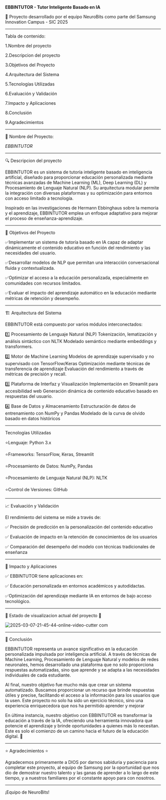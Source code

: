 **EBBINTUTOR - Tutor Inteligente Basado en IA**


📌 Proyecto desarrollado por el equipo NeuroBits como parte del Samsung Innovation Campus - SIC 2025

---

Tabla de contenido:

1.Nombre del proyecto 

2.Descripcion del proyecto

3.Objetivos del Proyecto

4.Arquitectura del Sistema

5.Tecnologías Utilizadas

6.Evaluación y Validación

7.Impacto y Aplicaciones

8.Conclusión

9.Agradecimientos


---

🔭 Nombre del Proyecto:

*EBBINTUTOR*

---

🔍 Descripcion del proyecto

EBBINTUTOR es un sistema de tutoría inteligente basado en inteligencia artificial,
diseñado para proporcionar educación personalizada mediante técnicas avanzadas de Machine Learning (ML), Deep Learning (DL) y Procesamiento de Lenguaje Natural (NLP).
Su arquitectura modular permite la integración con diversas plataformas y su optimización para entornos con acceso limitado a tecnología.

Inspirado en las investigaciones de Hermann Ebbinghaus sobre la memoria y el aprendizaje, EBBINTUTOR emplea un enfoque adaptativo para mejorar 
el proceso de enseñanza-aprendizaje.

----

🎯 Objetivos del Proyecto

✅Implementar un sistema de tutoría basado en IA capaz de adaptar dinámicamente el contenido educativo en función del rendimiento y las necesidades del usuario.

✅Desarrollar modelos de NLP  que permitan una interacción conversacional fluida y contextualizada.

✅Optimizar el acceso a la educación personalizada, especialmente en comunidades con recursos limitados.

✅Evaluar el impacto del aprendizaje automático en la educación mediante métricas de retención y desempeño.

---

🏗 Arquitectura del Sistema

EBBINTUTOR está compuesto por varios módulos interconectados:

1️⃣ Procesamiento de Lenguaje Natural (NLP)
Tokenización, lematización y análisis sintáctico con NLTK
Modelado semántico mediante embeddings y transformers.

2️⃣ Motor de Machine Learning
Modelos de aprendizaje supervisado y no supervisado con TensorFlow/Keras
Optimización mediante técnicas de transferencia de aprendizaje
Evaluación del rendimiento a través de métricas de precisión y recall.

3️⃣ Plataforma de Interfaz y Visualización
Implementación en Streamlit para accesibilidad web
Generación dinámica de contenido educativo basado en respuestas del usuario.

4️⃣ Base de Datos y Almacenamiento
Estructuración de datos de entrenamiento con NumPy y Pandas
Modelado de la curva de olvido basado en datos históricos

---

 Tecnologías Utilizadas
 
⭐Lenguaje: Python 3.x

⭐Frameworks: TensorFlow, Keras, Streamlit

⭐Procesamiento de Datos: NumPy, Pandas

⭐Procesamiento de Lenguaje Natural (NLP): NLTK

⭐Control de Versiones: GitHub

---

📈 Evaluación y Validación

El rendimiento del sistema se mide a través de:

✅ Precisión de predicción en la personalización del contenido educativo

✅ Evaluación de impacto en la retención de conocimientos de los usuarios

✅ Comparación del desempeño del modelo con técnicas tradicionales de enseñanza

---

🔬 Impacto y Aplicaciones

✅ EBBINTUTOR tiene aplicaciones en:

✅ Educación personalizada en entornos académicos y autodidactas.

✅Optimización del aprendizaje mediante IA en entornos de bajo acceso 
tecnológico.

---

🚀 Estado de visualizacion actual del proyecto 🚀

![2025-03-07-21-45-44-_online-video-cutter com_](https://github.com/user-attachments/assets/5a0c4fb1-f201-4813-914c-ab6f1e61a596)

---


🎯 Conclusión

EBBINTUTOR representa un avance significativo en la educación personalizada impulsada por inteligencia artificial.
A través de técnicas de Machine Learning, Procesamiento de Lenguaje Natural y modelos de redes neuronales, hemos desarrollado una plataforma que no solo proporciona respuestas automatizadas,
sino que aprende y se adapta a las necesidades individuales de cada estudiante.

Al final, nuestro objetivo fue mucho más que crear un sistema automatizado. Buscamos proporcionar un recurso que brinde respuestas útiles y precise, facilitando el acceso a la información para los usuarios que la usen.
Este proyecto no solo ha sido un ejercicio técnico, sino una experiencia enriquecedora que nos ha permitido aprender y mejorar

En última instancia, nuestro objetivo con EBBINTUTOR es transformar la educación a través de la IA, ofreciendo una herramienta innovadora que potencie el aprendizaje y brinde oportunidades a quienes más lo necesitan. 
Este es solo el comienzo de un camino hacia el futuro de la educación digital. 🚀

---

⭐ Agradecimientos ⭐

Agradecemos primeramente a DIOS por darnos sabiduria y paciencia para completar este proyecto, al equipo de Samsung por la oportunidad que nos dio de demostrar nuestro talento y las ganas de aprender a lo largo de este tiempo,
y a nuestros familiares por el constante apoyo para con nosotros. 

 ---

 ¡Equipo de NeuroBits! 
